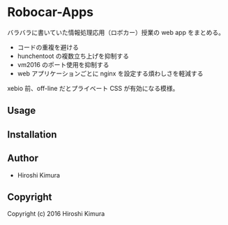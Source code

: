 # Robocar-Apps

バラバラに書いていた情報処理応用（ロボカー）授業の web app をまとめる。

* コードの重複を避ける
* hunchentoot の複数立ち上げを抑制する
* vm2016 のポート使用を抑制する
* web アプリケーションごとに nginx を設定する煩わしさを軽減する

xebio 前、off-line だとプライベート CSS が有効になる模様。


## Usage

## Installation

## Author

* Hiroshi Kimura

## Copyright

Copyright (c) 2016 Hiroshi Kimura
